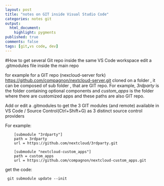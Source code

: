 ```yaml
---
layout: post
title: "notes on GIT inside Visual Studio Code"
categories: notes git
output:
  html_document:
    highlight: pygments
published: true
comments: false
tags: [git,vs code, dev]
---
```


#How to get several Git repo inside the same VS Code workspace
edit a .gitmodules file inside the main repo

for example for a GIT repo (nexcloud-server fork) https://github.com/compagnon/nextcloud-server.git cloned on a folder , it can be composed of sub folder , that are GIT repo.
For example, *3rdparty* is the folder containing optional components and *custom_apps* is the folder where there are customized apps
and these paths are also GIT repo. 

Add or edit a .gitmodules to get the 3 GIT modules (and remote) available in VS Code / Source Control(Ctrl+Shift+G) as 3 distinct source control providers

For example: 

```
	[submodule "3rdparty"]
	path = 3rdparty
	url = https://github.com/nextcloud/3rdparty.git

	[submodule "nextcloud-custom_apps"]
	path = custom_apps
	url = https://github.com/compagnon/nextcloud-custom_apps.git
```

get the code:
```
 git submodule update --init
 ```
